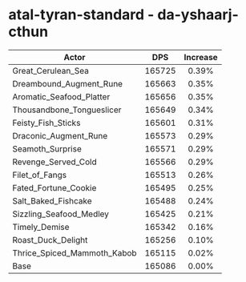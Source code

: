 # atal-tyran-standard - da-yshaarj-cthun
| Actor | DPS | Increase |
|---|:---:|:---:|
|Great_Cerulean_Sea|165725|0.39%|
|Dreambound_Augment_Rune|165663|0.35%|
|Aromatic_Seafood_Platter|165656|0.35%|
|Thousandbone_Tongueslicer|165649|0.34%|
|Feisty_Fish_Sticks|165601|0.31%|
|Draconic_Augment_Rune|165573|0.29%|
|Seamoth_Surprise|165571|0.29%|
|Revenge_Served_Cold|165566|0.29%|
|Filet_of_Fangs|165513|0.26%|
|Fated_Fortune_Cookie|165495|0.25%|
|Salt_Baked_Fishcake|165488|0.24%|
|Sizzling_Seafood_Medley|165425|0.21%|
|Timely_Demise|165342|0.16%|
|Roast_Duck_Delight|165256|0.10%|
|Thrice_Spiced_Mammoth_Kabob|165115|0.02%|
|Base|165086|0.00%|
